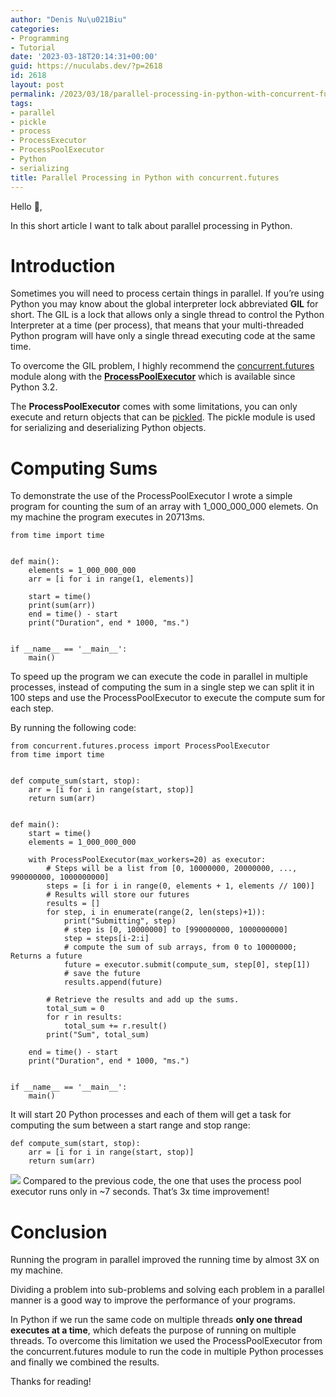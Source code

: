 ```yaml
---
author: "Denis Nu\u021Biu"
categories:
- Programming
- Tutorial
date: '2023-03-18T20:14:31+00:00'
guid: https://nuculabs.dev/?p=2618
id: 2618
layout: post
permalink: /2023/03/18/parallel-processing-in-python-with-concurrent-futures/
tags:
- parallel
- pickle
- process
- ProcessExecutor
- ProcessPoolExecutor
- Python
- serializing
title: Parallel Processing in Python with concurrent.futures
---
```

Hello 👋,


In this short article I want to talk about parallel processing in Python.


# Introduction


Sometimes you will need to process certain things in parallel. If you’re using Python you may know about the global interpreter lock abbreviated **GIL** for short. The GIL is a lock that allows only a single thread to control the Python Interpreter at a time (per process), that means that your multi-threaded Python program will have only a single thread executing code at the same time.


To overcome the GIL problem, I highly recommend the [concurrent.futures](https://docs.python.org/3/library/concurrent.futures.html) module along with the **[ProcessPoolExecutor](https://docs.python.org/3/library/concurrent.futures.html#processpoolexecutor)** which is available since Python 3.2.


The **ProcessPoolExecutor** comes with some limitations, you can only execute and return objects that can be [pickled](https://docs.python.org/3/library/pickle.html). The pickle module is used for serializing and deserializing Python objects.


# Computing Sums 


To demonstrate the use of the ProcessPoolExecutor I wrote a simple program for counting the sum of an array with 1\_000\_000\_000 elemets. On my machine the program executes in 20713ms.


```
from time import time


def main():
    elements = 1_000_000_000
    arr = [i for i in range(1, elements)]

    start = time()
    print(sum(arr))
    end = time() - start
    print("Duration", end * 1000, "ms.")


if __name__ == '__main__':
    main()
```


To speed up the program we can execute the code in parallel in multiple processes, instead of computing the sum in a single step we can split it in 100 steps and use the ProcessPoolExecutor to execute the compute sum for each step.


By running the following code:


```
from concurrent.futures.process import ProcessPoolExecutor
from time import time


def compute_sum(start, stop):
    arr = [i for i in range(start, stop)]
    return sum(arr)


def main():
    start = time()
    elements = 1_000_000_000

    with ProcessPoolExecutor(max_workers=20) as executor:
        # Steps will be a list from [0, 10000000, 20000000, ..., 990000000, 1000000000]
        steps = [i for i in range(0, elements + 1, elements // 100)]
        # Results will store our futures
        results = []
        for step, i in enumerate(range(2, len(steps)+1)):
            print("Submitting", step)
            # step is [0, 10000000] to [990000000, 1000000000]
            step = steps[i-2:i]
            # compute the sum of sub arrays, from 0 to 10000000; Returns a future
            future = executor.submit(compute_sum, step[0], step[1])
            # save the future
            results.append(future)

        # Retrieve the results and add up the sums.
        total_sum = 0
        for r in results:
            total_sum += r.result()
        print("Sum", total_sum)

    end = time() - start
    print("Duration", end * 1000, "ms.")


if __name__ == '__main__':
    main()
```


It will start 20 Python processes and each of them will get a task for computing the sum between a start range and stop range:


```
def compute_sum(start, stop):
    arr = [i for i in range(start, stop)]
    return sum(arr)
```


![](/wp-content/uploads/2023/03/image.png?w=1024)
Compared to the previous code, the one that uses the process pool executor runs only in ~7 seconds. That’s 3x time improvement!


# Conclusion


Running the program in parallel improved the running time by almost 3X on my machine.


Dividing a problem into sub-problems and solving each problem in a parallel manner is a good way to improve the performance of your programs.


In Python if we run the same code on multiple threads **only one thread executes at a time**, which defeats the purpose of running on multiple threads. To overcome this limitation we used the ProcessPoolExecutor from the concurrent.futures module to run the code in multiple Python processes and finally we combined the results.


Thanks for reading!